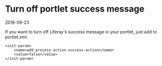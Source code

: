 # Turn off portlet success message
2016-09-23

If you want to turn off Liferay's success message in your portlet, just add to portlet.xml:
```
<init-param>
    <name>add-process-action-success-action</name>
    <value>false</value>
</init-param>
```
